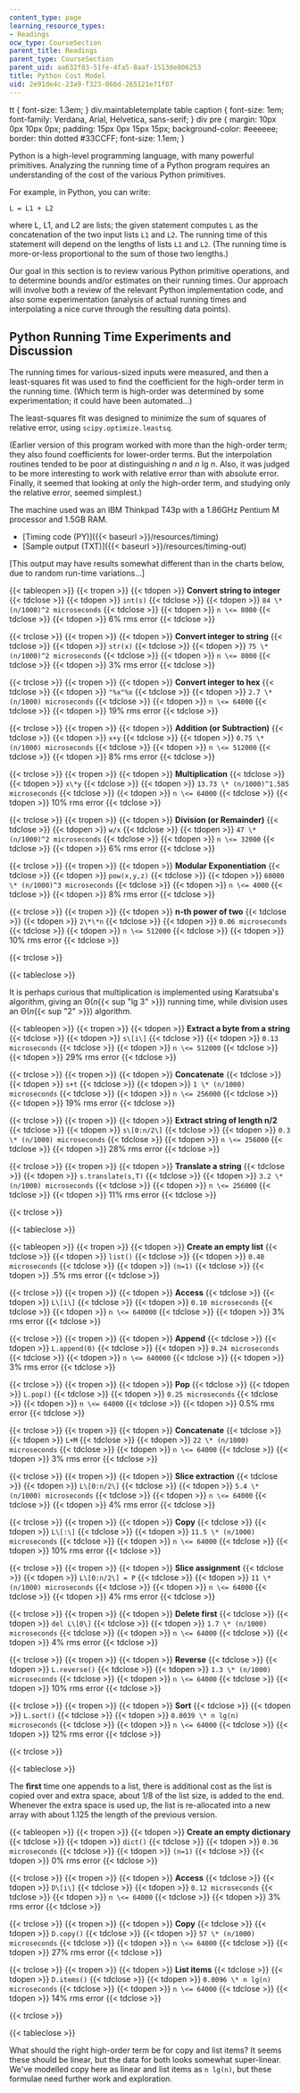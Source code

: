 ```yaml
---
content_type: page
learning_resource_types:
- Readings
ocw_type: CourseSection
parent_title: Readings
parent_type: CourseSection
parent_uid: aa632f83-51fe-4fa5-8aaf-1513de806253
title: Python Cost Model
uid: 2e91de4c-23a9-f323-866d-265121e71f07
---
```


tt { font-size: 1.3em; } div.maintabletemplate table caption { font-size: 1em; font-family: Verdana, Arial, Helvetica, sans-serif; } div pre { margin: 10px 0px 10px 0px; padding: 15px 0px 15px 15px; background-color: #eeeeee; border: thin dotted #33CCFF; font-size: 1.1em; }

Python is a high-level programming language, with many powerful primitives. Analyzing the running time of a Python program requires an understanding of the cost of the various Python primitives.

For example, in Python, you can write:

    L = L1 + L2

where L, L1, and L2 are lists; the given statement computes `L` as the concatenation of the two input lists `L1` and `L2`. The running time of this statement will depend on the lengths of lists `L1` and `L2`. (The running time is more-or-less proportional to the sum of those two lengths.)

Our goal in this section is to review various Python primitive operations, and to determine bounds and/or estimates on their running times. Our approach will involve both a review of the relevant Python implementation code, and also some experimentation (analysis of actual running times and interpolating a nice curve through the resulting data points).

Python Running Time Experiments and Discussion
----------------------------------------------

The running times for various-sized inputs were measured, and then a least-squares fit was used to find the coefficient for the high-order term in the running time. (Which term is high-order was determined by some experimentation; it could have been automated...)

The least-squares fit was designed to minimize the sum of squares of relative error, using `scipy.optimize.leastsq`.

(Earlier version of this program worked with more than the high-order term; they also found coefficients for lower-order terms. But the interpolation routines tended to be poor at distinguishing _n_ and _n_ lg _n_. Also, it was judged to be more interesting to work with relative error than with absolute error. Finally, it seemed that looking at only the high-order term, and studying only the relative error, seemed simplest.)

The machine used was an IBM Thinkpad T43p with a 1.86GHz Pentium M processor and 1.5GB RAM.

*   [Timing code (PY)]({{< baseurl >}}/resources/timing)
*   [Sample output (TXT)]({{< baseurl >}}/resources/timing-out)

\[This output may have results somewhat different than in the charts below, due to random run-time variations...\]

{{< tableopen >}}
{{< tropen >}}
{{< tdopen >}}
**Convert string to integer**
{{< tdclose >}}
{{< tdopen >}}
`int(s)`
{{< tdclose >}}
{{< tdopen >}}
`84 \* (n/1000)^2 microseconds`
{{< tdclose >}}
{{< tdopen >}}
`n \<= 8000`
{{< tdclose >}}
{{< tdopen >}}
6% rms error
{{< tdclose >}}

{{< trclose >}}
{{< tropen >}}
{{< tdopen >}}
**Convert integer to string**
{{< tdclose >}}
{{< tdopen >}}
`str(x)`
{{< tdclose >}}
{{< tdopen >}}
`75 \* (n/1000)^2 microseconds`
{{< tdclose >}}
{{< tdopen >}}
`n \<= 8000`
{{< tdclose >}}
{{< tdopen >}}
3% rms error
{{< tdclose >}}

{{< trclose >}}
{{< tropen >}}
{{< tdopen >}}
**Convert integer to hex**
{{< tdclose >}}
{{< tdopen >}}
`"%x"%x`
{{< tdclose >}}
{{< tdopen >}}
`2.7 \* (n/1000) microseconds`
{{< tdclose >}}
{{< tdopen >}}
`n \<= 64000`
{{< tdclose >}}
{{< tdopen >}}
19% rms error
{{< tdclose >}}

{{< trclose >}}
{{< tropen >}}
{{< tdopen >}}
**Addition (or Subtraction)**
{{< tdclose >}}
{{< tdopen >}}
`x+y`
{{< tdclose >}}
{{< tdopen >}}
`0.75 \* (n/1000) microseconds`
{{< tdclose >}}
{{< tdopen >}}
`n \<= 512000`
{{< tdclose >}}
{{< tdopen >}}
8% rms error
{{< tdclose >}}

{{< trclose >}}
{{< tropen >}}
{{< tdopen >}}
**Multiplication**
{{< tdclose >}}
{{< tdopen >}}
`x\*y`
{{< tdclose >}}
{{< tdopen >}}
`13.73 \* (n/1000)^1.585 microseconds`
{{< tdclose >}}
{{< tdopen >}}
`n \<= 64000`
{{< tdclose >}}
{{< tdopen >}}
10% rms error
{{< tdclose >}}

{{< trclose >}}
{{< tropen >}}
{{< tdopen >}}
**Division (or Remainder)**
{{< tdclose >}}
{{< tdopen >}}
`w/x`
{{< tdclose >}}
{{< tdopen >}}
`47 \* (n/1000)^2 microseconds`
{{< tdclose >}}
{{< tdopen >}}
`n \<= 32000`
{{< tdclose >}}
{{< tdopen >}}
6% rms error
{{< tdclose >}}

{{< trclose >}}
{{< tropen >}}
{{< tdopen >}}
**Modular Exponentiation**
{{< tdclose >}}
{{< tdopen >}}
`pow(x,y,z)`
{{< tdclose >}}
{{< tdopen >}}
`60000 \* (n/1000)^3 microseconds`
{{< tdclose >}}
{{< tdopen >}}
`n \<= 4000`
{{< tdclose >}}
{{< tdopen >}}
8% rms error
{{< tdclose >}}

{{< trclose >}}
{{< tropen >}}
{{< tdopen >}}
**n-th power of two**
{{< tdclose >}}
{{< tdopen >}}
`2\*\*n`
{{< tdclose >}}
{{< tdopen >}}
`0.06 microseconds`
{{< tdclose >}}
{{< tdopen >}}
`n \<= 512000`
{{< tdclose >}}
{{< tdopen >}}
10% rms error
{{< tdclose >}}

{{< trclose >}}

{{< tableclose >}}

It is perhaps curious that multiplication is implemented using Karatsuba's algorithm, giving an Θ(_n_{{< sup "lg 3" >}}) running time, while division uses an Θ(_n_{{< sup "2" >}}) algorithm.

{{< tableopen >}}
{{< tropen >}}
{{< tdopen >}}
**Extract a byte from a string**
{{< tdclose >}}
{{< tdopen >}}
`s\[i\]`
{{< tdclose >}}
{{< tdopen >}}
`0.13 microseconds`
{{< tdclose >}}
{{< tdopen >}}
`n \<= 512000`
{{< tdclose >}}
{{< tdopen >}}
29% rms error
{{< tdclose >}}

{{< trclose >}}
{{< tropen >}}
{{< tdopen >}}
**Concatenate**
{{< tdclose >}}
{{< tdopen >}}
`s+t`
{{< tdclose >}}
{{< tdopen >}}
`1 \* (n/1000) microseconds`
{{< tdclose >}}
{{< tdopen >}}
`n \<= 256000`
{{< tdclose >}}
{{< tdopen >}}
19% rms error
{{< tdclose >}}

{{< trclose >}}
{{< tropen >}}
{{< tdopen >}}
**Extract string of length n/2**
{{< tdclose >}}
{{< tdopen >}}
`s\[0:n/2\]`
{{< tdclose >}}
{{< tdopen >}}
`0.3 \* (n/1000) microseconds`
{{< tdclose >}}
{{< tdopen >}}
`n \<= 256000`
{{< tdclose >}}
{{< tdopen >}}
28% rms error
{{< tdclose >}}

{{< trclose >}}
{{< tropen >}}
{{< tdopen >}}
**Translate a string**
{{< tdclose >}}
{{< tdopen >}}
`s.translate(s,T)`
{{< tdclose >}}
{{< tdopen >}}
`3.2 \* (n/1000) microseconds`
{{< tdclose >}}
{{< tdopen >}}
`n \<= 256000`
{{< tdclose >}}
{{< tdopen >}}
11% rms error
{{< tdclose >}}

{{< trclose >}}

{{< tableclose >}}

{{< tableopen >}}
{{< tropen >}}
{{< tdopen >}}
**Create an empty list**
{{< tdclose >}}
{{< tdopen >}}
`list()`
{{< tdclose >}}
{{< tdopen >}}
`0.40 microseconds`
{{< tdclose >}}
{{< tdopen >}}
`(n=1)`
{{< tdclose >}}
{{< tdopen >}}
.5% rms error
{{< tdclose >}}

{{< trclose >}}
{{< tropen >}}
{{< tdopen >}}
**Access**
{{< tdclose >}}
{{< tdopen >}}
`L\[i\]`
{{< tdclose >}}
{{< tdopen >}}
`0.10 microseconds`
{{< tdclose >}}
{{< tdopen >}}
`n \<= 640000`
{{< tdclose >}}
{{< tdopen >}}
3% rms error
{{< tdclose >}}

{{< trclose >}}
{{< tropen >}}
{{< tdopen >}}
**Append**
{{< tdclose >}}
{{< tdopen >}}
`L.append(0)`
{{< tdclose >}}
{{< tdopen >}}
`0.24 microseconds`
{{< tdclose >}}
{{< tdopen >}}
`n \<= 640000`
{{< tdclose >}}
{{< tdopen >}}
3% rms error
{{< tdclose >}}

{{< trclose >}}
{{< tropen >}}
{{< tdopen >}}
**Pop**
{{< tdclose >}}
{{< tdopen >}}
`L.pop()`
{{< tdclose >}}
{{< tdopen >}}
`0.25 microseconds`
{{< tdclose >}}
{{< tdopen >}}
`n \<= 64000`
{{< tdclose >}}
{{< tdopen >}}
0.5% rms error
{{< tdclose >}}

{{< trclose >}}
{{< tropen >}}
{{< tdopen >}}
**Concatenate**
{{< tdclose >}}
{{< tdopen >}}
`L+M`
{{< tdclose >}}
{{< tdopen >}}
`22 \* (n/1000) microseconds`
{{< tdclose >}}
{{< tdopen >}}
`n \<= 64000`
{{< tdclose >}}
{{< tdopen >}}
3% rms error
{{< tdclose >}}

{{< trclose >}}
{{< tropen >}}
{{< tdopen >}}
**Slice extraction**
{{< tdclose >}}
{{< tdopen >}}
`L\[0:n/2\]`
{{< tdclose >}}
{{< tdopen >}}
`5.4 \* (n/1000) microseconds`
{{< tdclose >}}
{{< tdopen >}}
`n \<= 64000`
{{< tdclose >}}
{{< tdopen >}}
4% rms error
{{< tdclose >}}

{{< trclose >}}
{{< tropen >}}
{{< tdopen >}}
**Copy**
{{< tdclose >}}
{{< tdopen >}}
`L\[:\]`
{{< tdclose >}}
{{< tdopen >}}
`11.5 \* (n/1000) microseconds`
{{< tdclose >}}
{{< tdopen >}}
`n \<= 64000`
{{< tdclose >}}
{{< tdopen >}}
10% rms error
{{< tdclose >}}

{{< trclose >}}
{{< tropen >}}
{{< tdopen >}}
**Slice assignment**
{{< tdclose >}}
{{< tdopen >}}
`L\[0:n/2\] = P`
{{< tdclose >}}
{{< tdopen >}}
`11 \* (n/1000) microseconds`
{{< tdclose >}}
{{< tdopen >}}
`n \<= 64000`
{{< tdclose >}}
{{< tdopen >}}
4% rms error
{{< tdclose >}}

{{< trclose >}}
{{< tropen >}}
{{< tdopen >}}
**Delete first**
{{< tdclose >}}
{{< tdopen >}}
`del L\[0\]`
{{< tdclose >}}
{{< tdopen >}}
`1.7 \* (n/1000) microseconds`
{{< tdclose >}}
{{< tdopen >}}
`n \<= 64000`
{{< tdclose >}}
{{< tdopen >}}
4% rms error
{{< tdclose >}}

{{< trclose >}}
{{< tropen >}}
{{< tdopen >}}
**Reverse**
{{< tdclose >}}
{{< tdopen >}}
`L.reverse()`
{{< tdclose >}}
{{< tdopen >}}
`1.3 \* (n/1000) microseconds`
{{< tdclose >}}
{{< tdopen >}}
`n \<= 64000`
{{< tdclose >}}
{{< tdopen >}}
10% rms error
{{< tdclose >}}

{{< trclose >}}
{{< tropen >}}
{{< tdopen >}}
**Sort**
{{< tdclose >}}
{{< tdopen >}}
`L.sort()`
{{< tdclose >}}
{{< tdopen >}}
`0.0039 \* n lg(n) microseconds`
{{< tdclose >}}
{{< tdopen >}}
`n \<= 64000`
{{< tdclose >}}
{{< tdopen >}}
12% rms error
{{< tdclose >}}

{{< trclose >}}

{{< tableclose >}}

The **first** time one appends to a list, there is additional cost as the list is copied over and extra space, about 1/8 of the list size, is added to the end. Whenever the extra space is used up, the list is re-allocated into a new array with about 1.125 the length of the previous version.

{{< tableopen >}}
{{< tropen >}}
{{< tdopen >}}
**Create an empty dictionary**
{{< tdclose >}}
{{< tdopen >}}
`dict()`
{{< tdclose >}}
{{< tdopen >}}
`0.36 microseconds`
{{< tdclose >}}
{{< tdopen >}}
`(n=1)`
{{< tdclose >}}
{{< tdopen >}}
0% rms error
{{< tdclose >}}

{{< trclose >}}
{{< tropen >}}
{{< tdopen >}}
**Access**
{{< tdclose >}}
{{< tdopen >}}
`D\[i\]`
{{< tdclose >}}
{{< tdopen >}}
`0.12 microseconds`
{{< tdclose >}}
{{< tdopen >}}
`n \<= 64000`
{{< tdclose >}}
{{< tdopen >}}
3% rms error
{{< tdclose >}}

{{< trclose >}}
{{< tropen >}}
{{< tdopen >}}
**Copy**
{{< tdclose >}}
{{< tdopen >}}
`D.copy()`
{{< tdclose >}}
{{< tdopen >}}
`57 \* (n/1000) microseconds`
{{< tdclose >}}
{{< tdopen >}}
`n \<= 64000`
{{< tdclose >}}
{{< tdopen >}}
27% rms error
{{< tdclose >}}

{{< trclose >}}
{{< tropen >}}
{{< tdopen >}}
**List items**
{{< tdclose >}}
{{< tdopen >}}
`D.items()`
{{< tdclose >}}
{{< tdopen >}}
`0.0096 \* n lg(n) microseconds`
{{< tdclose >}}
{{< tdopen >}}
`n \<= 64000`
{{< tdclose >}}
{{< tdopen >}}
14% rms error
{{< tdclose >}}

{{< trclose >}}

{{< tableclose >}}

What should the right high-order term be for copy and list items? It seems these should be linear, but the data for both looks somewhat super-linear. We've modelled copy here as linear and list items as `n lg(n)`, but these formulae need further work and exploration.